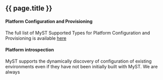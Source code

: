 ## {{ page.title }}

#### Platform Configuration and Provisioning

The full list of MyST Supported Types for Platform Configuration and Provisioning is available [here](http://www.rubiconred.com/products/myst/MySTCertificationMatrix)

#### Platform introspection

MyST supports the dynamically discovery of configuration of existing environments even if they have not been initially built with MyST. We are always
